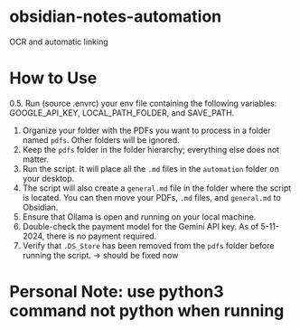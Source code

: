 # obsidian-notes-automation
OCR and automatic linking

# How to Use

0.5. Run (source .envrc) your env file containing the following variables: GOOGLE_API_KEY, LOCAL_PATH_FOLDER, and SAVE_PATH.
1. Organize your folder with the PDFs you want to process in a folder named `pdfs`. Other folders will be ignored.
2. Keep the `pdfs` folder in the folder hierarchy; everything else does not matter.
3. Run the script. It will place all the `.md` files in the `automation` folder on your desktop.
4. The script will also create a `general.md` file in the folder where the script is located. You can then move your PDFs, `.md` files, and `general.md` to Obsidian.
5. Ensure that Ollama is open and running on your local machine.
6. Double-check the payment model for the Gemini API key. As of 5-11-2024, there is no payment required.
7. Verify that `.DS_Store` has been removed from the `pdfs` folder before running the script. -> should be fixed now

# Personal Note: use python3 command not python when running

